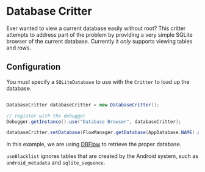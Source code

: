 # Database Critter

Ever wanted to view a current database easily without root? This critter attempts
to address part of the problem by providing a very simple SQLite browser of the
current database. Currently it _only_ supports viewing tables and rows.

## Configuration


You _must_ specify a `SQLiteDatabase` to use with the `Critter` to load up the database.

```java

DatabaseCritter databaseCritter = new DatabaseCritter();

// register with the debugger
Debugger.getInstance().use("Database Browser", databaseCritter);

databaseCritter.setDatabase(FlowManager.getDatabase(AppDatabase.NAME).getWritableDatabase(), useBlacklist);

```

In this example, we are using [DBFlow](https://github.com/Raizlabs/DBFlow) to retrieve the proper database.

```useBlacklist``` ignores tables that are created by the Android system, such as ```android_metadata``` and
```sqlite_sequence```. 
